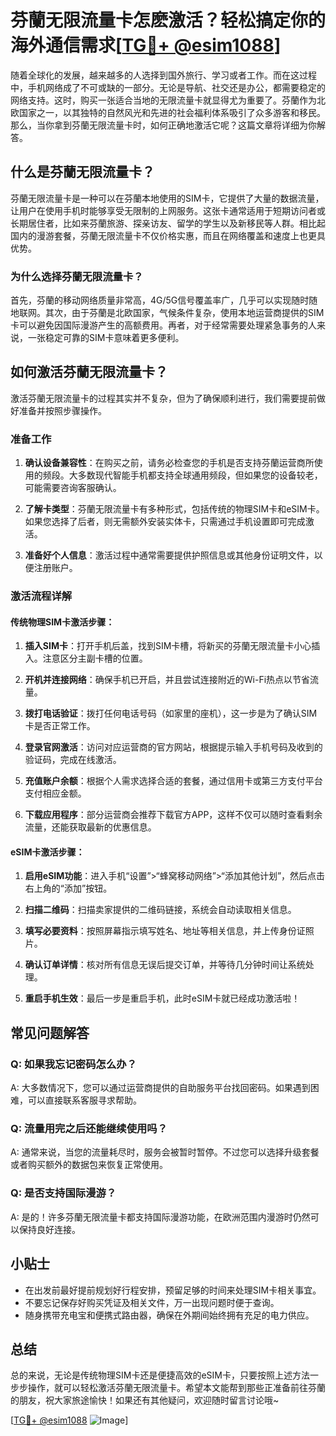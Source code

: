 # 芬蘭无限流量卡怎麽激活？轻松搞定你的海外通信需求[[TG💪+ @esim1088](https://t.me/s/esim1088)]

随着全球化的发展，越来越多的人选择到国外旅行、学习或者工作。而在这过程中，手机网络成了不可或缺的一部分。无论是导航、社交还是办公，都需要稳定的网络支持。这时，购买一张适合当地的无限流量卡就显得尤为重要了。芬蘭作为北欧国家之一，以其独特的自然风光和先进的社会福利体系吸引了众多游客和移民。那么，当你拿到芬蘭无限流量卡时，如何正确地激活它呢？这篇文章将详细为你解答。

## 什么是芬蘭无限流量卡？

芬蘭无限流量卡是一种可以在芬蘭本地使用的SIM卡，它提供了大量的数据流量，让用户在使用手机时能够享受无限制的上网服务。这张卡通常适用于短期访问者或长期居住者，比如来芬蘭旅游、探亲访友、留学的学生以及新移民等人群。相比起国内的漫游套餐，芬蘭无限流量卡不仅价格实惠，而且在网络覆盖和速度上也更具优势。

### 为什么选择芬蘭无限流量卡？

首先，芬蘭的移动网络质量非常高，4G/5G信号覆盖率广，几乎可以实现随时随地联网。其次，由于芬蘭是北欧国家，气候条件复杂，使用本地运营商提供的SIM卡可以避免因国际漫游产生的高额费用。再者，对于经常需要处理紧急事务的人来说，一张稳定可靠的SIM卡意味着更多便利。

## 如何激活芬蘭无限流量卡？

激活芬蘭无限流量卡的过程其实并不复杂，但为了确保顺利进行，我们需要提前做好准备并按照步骤操作。

### 准备工作

1. **确认设备兼容性**：在购买之前，请务必检查您的手机是否支持芬蘭运营商所使用的频段。大多数现代智能手机都支持全球通用频段，但如果您的设备较老，可能需要咨询客服确认。
   
2. **了解卡类型**：芬蘭无限流量卡有多种形式，包括传统的物理SIM卡和eSIM卡。如果您选择了后者，则无需额外安装实体卡，只需通过手机设置即可完成激活。

3. **准备好个人信息**：激活过程中通常需要提供护照信息或其他身份证明文件，以便注册账户。

### 激活流程详解

#### 传统物理SIM卡激活步骤：

1. **插入SIM卡**：打开手机后盖，找到SIM卡槽，将新买的芬蘭无限流量卡小心插入。注意区分主副卡槽的位置。

2. **开机并连接网络**：确保手机已开启，并且尝试连接附近的Wi-Fi热点以节省流量。

3. **拨打电话验证**：拨打任何电话号码（如家里的座机），这一步是为了确认SIM卡是否正常工作。

4. **登录官网激活**：访问对应运营商的官方网站，根据提示输入手机号码及收到的验证码，完成在线激活。

5. **充值账户余额**：根据个人需求选择合适的套餐，通过信用卡或第三方支付平台支付相应金额。

6. **下载应用程序**：部分运营商会推荐下载官方APP，这样不仅可以随时查看剩余流量，还能获取最新的优惠信息。

#### eSIM卡激活步骤：

1. **启用eSIM功能**：进入手机“设置”>“蜂窝移动网络”>“添加其他计划”，然后点击右上角的“添加”按钮。

2. **扫描二维码**：扫描卖家提供的二维码链接，系统会自动读取相关信息。

3. **填写必要资料**：按照屏幕指示填写姓名、地址等相关信息，并上传身份证照片。

4. **确认订单详情**：核对所有信息无误后提交订单，并等待几分钟时间让系统处理。

5. **重启手机生效**：最后一步是重启手机，此时eSIM卡就已经成功激活啦！

## 常见问题解答

### Q: 如果我忘记密码怎么办？
A: 大多数情况下，您可以通过运营商提供的自助服务平台找回密码。如果遇到困难，可以直接联系客服寻求帮助。

### Q: 流量用完之后还能继续使用吗？
A: 通常来说，当您的流量耗尽时，服务会被暂时暂停。不过您可以选择升级套餐或者购买额外的数据包来恢复正常使用。

### Q: 是否支持国际漫游？
A: 是的！许多芬蘭无限流量卡都支持国际漫游功能，在欧洲范围内漫游时仍然可以保持良好连接。

## 小贴士

- 在出发前最好提前规划好行程安排，预留足够的时间来处理SIM卡相关事宜。
- 不要忘记保存好购买凭证及相关文件，万一出现问题时便于查询。
- 随身携带充电宝和便携式路由器，确保在外期间始终拥有充足的电力供应。

## 总结

总的来说，无论是传统物理SIM卡还是便捷高效的eSIM卡，只要按照上述方法一步步操作，就可以轻松激活芬蘭无限流量卡。希望本文能帮到那些正准备前往芬蘭的朋友，祝大家旅途愉快！如果还有其他疑问，欢迎随时留言讨论哦~

[[TG💪+ @esim1088](https://t.me/s/esim1088) ![Image](https://i.postimg.cc/4NQfJmqS/Snipaste-2025-05-13-00-14-12.png)]